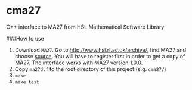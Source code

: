 cma27
=====

C++ interface to MA27 from HSL Mathematical Software Library

###How to use
1. Download ```MA27```. Go to http://www.hsl.rl.ac.uk/archive/, find MA27 and choose [source](http://www.hsl.rl.ac.uk/download/MA27/1.0.0/a/).
You will have to register first in order to get a copy of MA27.
The interface  works with MA27 version 1.0.0.
2. Copy ```ma27d.f``` to the root directory of this project (e.g. ```cma27/```)
3. ```make```
4. ```make test```

